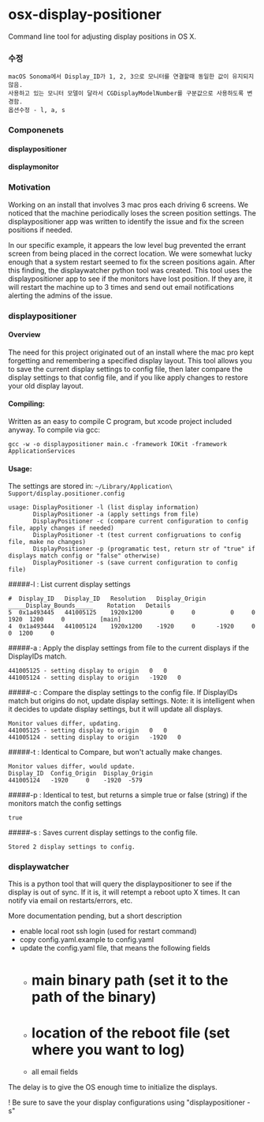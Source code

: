 # osx-display-positioner
Command line tool for adjusting display positions in OS X.

### 수정
```
macOS Sonoma에서 Display_ID가 1, 2, 3으로 모니터를 연결할때 동일한 값이 유지되지 않음. 
사용하고 있는 모니터 모델이 달라서 CGDisplayModelNumber를 구분값으로 사용하도록 변경함.
옵션수정 - l, a, s
```

### Componenets
#### displaypositioner
#### displaymonitor


### Motivation
Working on an install that involves 3 mac pros each driving 6 screens.  We noticed that the machine periodically loses the screen position settings.  The displaypositioner app was written to identify the issue and fix the screen positions if needed.

In our specific example, it appears the low level bug prevented the errant screen from being placed in the correct location.  We were somewhat lucky enough that a system restart seemed to fix the screen positions again.  After this finding, the displaywatcher python tool was created.  This tool uses the displaypositioner app to see if the monitors have lost position.  If they are, it will restart the machine up to 3 times and send out email notifications alerting the admins of the issue.


### displaypositioner

#### Overview
The need for this project originated out of an install where the mac pro kept forgetting and remembering a specified display layout.
This tool allows you to save the current display settings to config file, then later compare the display settings to that config file, and if you like apply changes to restore your old display layout.

#### Compiling:
Written as an easy to compile C program, but xcode project included anyway.
To compile via gcc:
```
gcc -w -o displaypositioner main.c -framework IOKit -framework ApplicationServices
```

#### Usage:
The settings are stored in:
 ```~/Library/Application\ Support/display.positioner.config```
```
usage: DisplayPositioner -l (list display information)
       DisplayPositioner -a (apply settings from file)
       DisplayPositioner -c (compare current configuration to config file, apply changes if needed)
       DisplayPositioner -t (test current configruations to config file, make no changes)
       DisplayPositioner -p (programatic test, return str of "true" if displays match config or "false" otherwise)
       DisplayPositioner -s (save current configuration to config file)
```

#####-l : List current display settings
```
#  Display_ID   Display_ID   Resolution   Display_Origin   _____Display_Bounds_____    Rotation   Details
5  0x1a493445   441005125    1920x1200        0     0          0     0  1920  1200     0          [main]
4  0x1a493444   441005124    1920x1200    -1920     0      -1920     0     0  1200     0          
```
#####-a : Apply the display settings from file to the current displays if the DisplayIDs match.
```
441005125 - setting display to origin 	0 	0
441005124 - setting display to origin 	-1920 	0
``` 
#####-c : Compare the display settings to the config file.  If DisplayIDs match but origins do not, update display settings.
Note: it is intelligent when it decides to update display settings, but it will update all displays.
```
Monitor values differ, updating.
441005125 - setting display to origin 	0 	0
441005124 - setting display to origin 	-1920 	0
```
#####-t : Identical to Compare, but won't actually make changes.
```
Monitor values differ, would update.
Display_ID  Config_Origin  Display_Origin
441005124   -1920     0    -1920  -579
```
#####-p : Identical to test, but returns a simple true or false (string) if the monitors match the config settings
```
true
```
#####-s : Saves current display settings to the config file.
```
Stored 2 display settings to config.
```


### displaywatcher
This is a python tool that will query the displaypositioner to see if the display is out of sync.  If it is, it will retempt a reboot upto X times.  It can notify via email on restarts/errors, etc.

More documentation pending, but a short description
- enable local root ssh login (used for restart command)
- copy config.yaml.example to config.yaml
- update the config.yaml file, that means the following fields
  - # main binary path (set it to the path of the binary)
  - # location of the reboot file (set where you want to log)
  - all email fields

The delay is to give the OS enough time to initialize the displays.

! Be sure to save the your display configurations using "displaypositioner -s"

